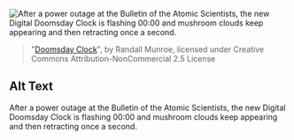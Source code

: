 ![After a power outage at the Bulletin of the Atomic Scientists, the new Digital Doomsday Clock is flashing 00:00 and mushroom clouds keep appearing and then retracting once a second.](https://imgs.xkcd.com/comics/doomsday_clock.png)
> "[Doomsday Clock](https://xkcd.com/1655/)", by Randall Munroe, licensed under Creative Commons Attribution-NonCommercial 2.5 License

## Alt Text
After a power outage at the Bulletin of the Atomic Scientists, the new Digital Doomsday Clock is flashing 00:00 and mushroom clouds keep appearing and then retracting once a second.

